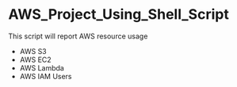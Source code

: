 # AWS_Project_Using_Shell_Script
This script will report AWS resource usage

- AWS S3
- AWS EC2
- AWS Lambda
- AWS IAM Users
